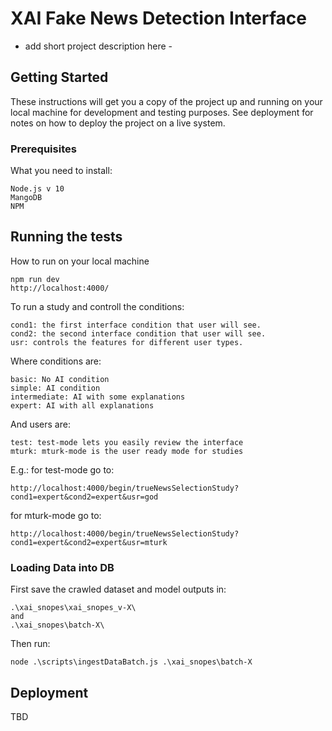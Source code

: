 # XAI Fake News Detection Interface

- add short project description here -

## Getting Started

These instructions will get you a copy of the project up and running on your local machine for development and testing purposes. See deployment for notes on how to deploy the project on a live system.

### Prerequisites

What you need to install:

```
Node.js v 10
MangoDB
NPM
```


## Running the tests


How to run on your local machine


```
npm run dev
http://localhost:4000/
```

To run a study and controll the conditions: 

```
cond1: the first interface condition that user will see.
cond2: the second interface condition that user will see. 
usr: controls the features for different user types. 
```

Where conditions are:

```
basic: No AI condition
simple: AI condition
intermediate: AI with some explanations
expert: AI with all explanations 
```

And users are: 

```
test: test-mode lets you easily review the interface 
mturk: mturk-mode is the user ready mode for studies 
```

E.g.: for test-mode go to: 

```
http://localhost:4000/begin/trueNewsSelectionStudy?cond1=expert&cond2=expert&usr=god
```

for mturk-mode go to: 

```
http://localhost:4000/begin/trueNewsSelectionStudy?cond1=expert&cond2=expert&usr=mturk
```

### Loading Data into DB

First save the crawled dataset and model outputs in:

```
.\xai_snopes\xai_snopes_v-X\
and 
.\xai_snopes\batch-X\

```

Then run:

```
node .\scripts\ingestDataBatch.js .\xai_snopes\batch-X
```

## Deployment

TBD
